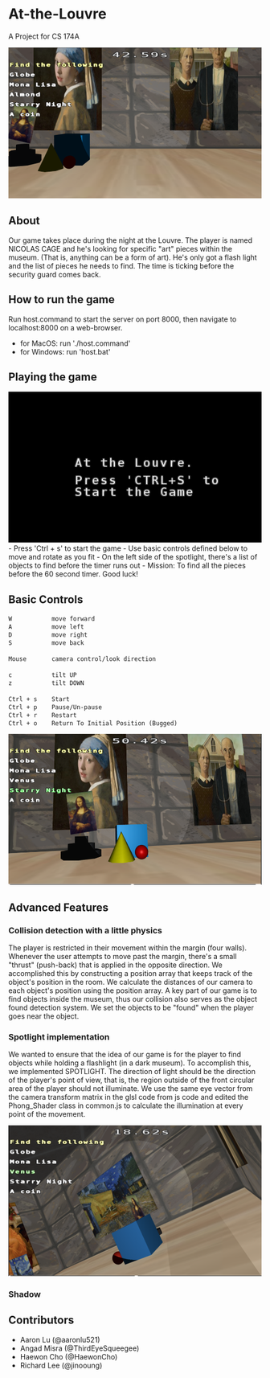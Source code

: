 # At-the-Louvre
A Project for CS 174A

<img src='assets/gamescreen.png' width=600 height=300>

## About
Our game takes place during the night at the Louvre. The player is named NICOLAS CAGE and he's looking for specific "art" pieces within the museum. (That is, anything can be a form of art). He's only got a flash light and the list of pieces he needs to find. The time is ticking before the security guard comes back.

## How to run the game
Run host.command to start the server on port 8000, then navigate to localhost:8000 on a web-browser.
- for MacOS: run './host.command'
- for Windows: run 'host.bat' <br>

## Playing the game
<img src='assets/startscreen.png' width=600 height=300>
- Press 'Ctrl + s' to start the game
- Use basic controls defined below to move and rotate as you fit
- On the left side of the spotlight, there's a list of objects to find before the timer runs out
- Mission: To find all the pieces before the 60 second timer. Good luck!

## Basic Controls
```
W           move forward
A           move left
D           move right
S           move back

Mouse       camera control/look direction

c           tilt UP
z           tilt DOWN

Ctrl + s    Start
Ctrl + p    Pause/Un-pause
Ctrl + r    Restart
Ctrl + o    Return To Initial Position (Bugged)

```
<img src='assets/objects.png' width=600 height=300>

## Advanced Features

### Collision detection with a little physics
The player is restricted in their movement within the margin (four walls). Whenever the user attempts to move past the margin, there's a small "thrust" (push-back) that is applied in the opposite direction. We accomplished this by constructing a position array that keeps track of the object's position in the room. We calculate the distances of our camera to each object's position using the position array.
A key part of our game is to find objects inside the museum, thus our collision also serves as the object found detection system. We set the objects to be "found" when the player goes near the object.

### Spotlight implementation
We wanted to ensure that the idea of our game is for the player to find objects while holding a flashlight (in a dark museum). To accomplish this, we implemented SPOTLIGHT. The direction of light should be the direction of the player's point of view, that is, the region outside of the front circular area of the player should not illuminate. We use the same eye vector from the camera transform matrix in the glsl code from js code and edited the Phong_Shader class in common.js to calculate the illumination at every point of the movement.

<img src='assets/shadow.png' width=600 height=300>

### Shadow

## Contributors
- Aaron Lu (@aaronlu521)
- Angad Misra (@ThirdEyeSqueegee)
- Haewon Cho (@HaewonCho)
- Richard Lee (@jinooung)